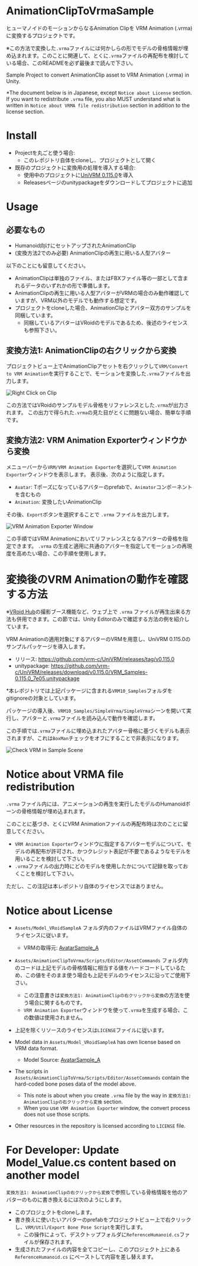 # AnimationClipToVrmaSample

ヒューマノイドのモーションからなるAnimation Clipを VRM Animation (.vrma) に変換するプロジェクトです。

※この方法で変換した`.vrma`ファイルには何かしらの形でモデルの骨格情報が埋め込まれます。このことに関連して、とくに`.vrma`ファイルの再配布を検討している場合、このREADMEを必ず最後まで読んで下さい。

Sample Project to convert AnimationClip asset to VRM Animation (.vrma) in Unity.

*The document below is in Japanese, except `Notice about License` section. If you want to redistribute `.vrma` file, you also MUST understand what is written in `Notice about VRMA file redistribution` section in addition to the license section.

# Install

- Projectを丸ごと使う場合:
    - このレポジトリ自体をcloneし、プロジェクトとして開く
- 既存のプロジェクトに変換用の処理を導入する場合: 
    - 使用中のプロジェクトに[UniVRM 0.115.0](https://github.com/vrm-c/UniVRM/releases/tag/v0.115.0)を導入
    - Releasesページのunitypackageをダウンロードしてプロジェクトに追加

# Usage

## 必要なもの

- Humanoid向けにセットアップされたAnimationClip
- (変換方法2でのみ必要) AnimationClipの再生に用いる人型アバター

以下のことにも留意してください。

- AnimationClipは単独のファイル、またはFBXファイル等の一部として含まれるデータのいずれかの形で準備します。
- AnimationClipの再生に用いる人型アバターがVRMの場合のみ動作確認していますが、VRM以外のモデルでも動作する想定です。
- プロジェクトをcloneした場合、AnimationClipとアバター双方のサンプルを同梱しています。
    - 同梱しているアバターはVRoidのモデルであるため、後述のライセンスも参照下さい。


## 変換方法1: AnimationClipの右クリックから変換

プロジェクトビュー上でAnimationClipアセットを右クリックして`VRM/Convert to VRM Animation`を実行することで、モーションを変換した`.vrma`ファイルを出力します。

![Right Click on Clip](./img/right_click_on_clip.png)

この方法ではVRoidのサンプルモデル骨格をリファレンスとした`.vrma`が出力されます。
この出力で得られた`.vrma`の見た目がとくに問題ない場合、簡単な手順です。


## 変換方法2: VRM Animation Exporterウィンドウから変換

メニューバーから`VRM/VRM Animation Exporter`を選択して`VRM Animation Exporter`ウィンドウを表示します。
表示後、次のように指定します。

- `Avatar`: Tポーズになっているアバターのprefabで、`Animator`コンポーネントを含むもの
- `Animation`: 変換したいAnimationClip

その後、`Export`ボタンを選択することで `.vrma` ファイルを出力します。

![VRM Animation Exporter Window](./img/vrm_animation_exporter_window.png)

この手順ではVRM Animationにおいてリファレンスとなるアバターの骨格を指定できます。
`.vrma` の生成と適用に共通のアバターを指定してモーションの再現度を高めたい場合、この手順を使用します。


# 変換後のVRM Animationの動作を確認する方法

※[VRoid Hub](https://hub.vroid.com/)の撮影ブース機能など、ウェブ上で `.vrma` ファイルが再生出来る方法も併用できます。この節では、Unity Editorのみで確認する方法の例を紹介しています。

VRM Animationの適用対象にするアバターのVRMを用意し、UniVRM 0.115.0のサンプルパッケージを導入します。

- リリース: https://github.com/vrm-c/UniVRM/releases/tag/v0.115.0
- unitypackage: https://github.com/vrm-c/UniVRM/releases/download/v0.115.0/VRM_Samples-0.115.0_7e05.unitypackage

*本レポジトリでは上記パッケージに含まれる`VRM10_Samples`フォルダをgitignoreの対象としています。

パッケージの導入後、`VRM10_Samples/SimpleVrma/SimpleVrma`シーンを開いて実行し、アバターと`.vrma`ファイルを読み込んで動作を確認します。

この手順では`.vrma`ファイルに埋め込まれたアバター骨格に基づくモデルも表示されますが、これは`BoxMan`チェックをオフにすることで非表示になります。

![Check VRM in Sample Scene](./img/check_vrma_in_simple_vrma_scene.png)


# Notice about VRMA file redistribution

`.vrma` ファイル内には、アニメーションの再生を実行したモデルのHumanoidボーンの骨格情報が埋め込まれます。

このことに基づき、とくにVRM Animationファイルの再配布時は次のことに留意してください。

- `VRM Animation Exporter`ウィンドウに指定するアバターモデルについて、モデルの再配布が許可され、かつクレジット表記が不要であるようなモデルを用いることを検討して下さい。
- `.vrma`ファイルの出力時にどのモデルを使用したかについて記録を取っておくことを検討して下さい。

ただし、この注記は本レポジトリ自体のライセンスではありません。


# Notice about License

- `Assets/Model_VRoidSampleA` フォルダ内のファイルはVRMファイル自体のライセンスに従います。
    - VRMの取得元: [AvatarSample_A](https://hub.vroid.com/characters/2843975675147313744/models/5644550979324015604)
- `Assets/AnimationClipToVrma/Scripts/Editor/AssetCommands` フォルダ内のコードは上記モデルの骨格情報に相当する値をハードコードしているため、この値をそのまま使う場合も上記モデルのライセンスに沿ってご使用下さい。
    - この注意書きは`変換方法1: AnimationClipの右クリックから変換`の方法を使う場合に関するものです。
    - `VRM Animation Exporter`ウィンドウを使って`.vrma`を生成する場合、この数値は使用されません。
- 上記を除くリソースのライセンスは`LICENSE`ファイルに従います。


- Model data in `Assets/Model_VRoidSampleA` has own license based on VRM data format.
    - Model Source: [AvatarSample_A](https://hub.vroid.com/characters/2843975675147313744/models/5644550979324015604)
- The scripts in `Assets/AnimationClipToVrma/Scripts/Editor/AssetCommands` contain the hard-coded bone poses data of the model above.
    - This note is about when you create `.vrma` file by the way in `変換方法1: AnimationClipの右クリックから変換` section.
    - When you use `VRM Animation Exporter` window, the convert process does not use those scripts.
- Other resources in the repository is licensed according to `LICENSE` file.


# For Developer: Update Model_Value.cs content based on another model

`変換方法1: AnimationClipの右クリックから変換`で参照している骨格情報を他のアバターのものに書き換えるには次のようにします。

- このプロジェクトをcloneします。
- 書き換えに使いたいアバターのprefabをプロジェクトビュー上で右クリックし、`VRM/Util/Export Bone Pose Script`を実行します。
    - この操作によって、デスクトップフォルダに`ReferenceHumanoid.cs`ファイルが保存されます。
- 生成されたファイルの内容を全てコピーし、このプロジェクト上にある `ReferenceHumanoid.cs` にペーストして内容を差し替えます。

